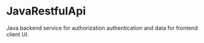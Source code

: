 # JavaRestfulApi
Java backend service for authorization authentication and data for frontend client UI.
